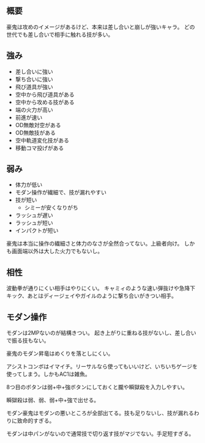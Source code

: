## 概要

豪鬼は攻めのイメージがあるけど、本来は差し合いと崩しが強いキャラ。
どの世代でも差し合いで相手に触れる技が多い。

## 強み

- 差し合いに強い
- 撃ち合いに強い
- 飛び道具が強い
- 空中から飛び道具がある
- 空中から攻める技がある
- 端の火力が高い
- 前進が速い
- OD無敵対空がある
- OD無敵技がある
- 空中軌道変化技がある
- 移動コマ投げがある

## 弱み

- 体力が低い
- モダン操作が繊細で、技が漏れやすい
- 技が短い
  - シミーが安くなりがち
- ラッシュが遅い
- ラッシュが短い
- インパクトが短い

豪鬼は本当に操作の繊細さと体力のなさが全然合ってない。上級者向け。
しかも画面端以外は大した火力でもないし。

## 相性

波動拳が通りにくい相手はやりにくい。
キャミィのような速い弾抜けや急降下キック、あとはディージェイやガイルのように撃ち合いがきつい相手。

## モダン操作

モダンは2MPないのが結構きつい。
起き上がりに重ねる技がないし、差し合いで振る技もない。

豪鬼のモダン昇竜はめくりを落としにくい。

アシストコンボはイマイチ。リーサルなら使ってもいいけど、いちいちゲージを使ってしまう。しかもAC1は雑魚。

8つ目のボタンは弱+中+強ボタンにしておくと朧や瞬獄殺を入力しやすい。

瞬獄殺は弱、弱、弱+中+強で出せる。

モダン豪鬼はモダンの悪いところが全部出てる。技も足りないし、技が漏れるわりに致命的すぎる。

モダンは中パンがないので通常技で切り返す技がマジでない。手足短すぎる。
